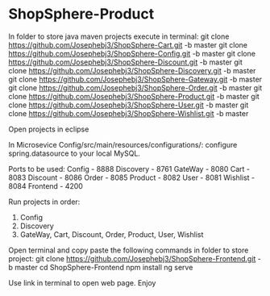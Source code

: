 # ShopSphere-Product




In folder to store java maven projects execute in terminal:
git clone https://github.com/Josephebj3/ShopSphere-Cart.git -b master
git clone https://github.com/Josephebj3/ShopSphere-Config.git -b master
git clone https://github.com/Josephebj3/ShopSphere-Discount.git -b master
git clone https://github.com/Josephebj3/ShopSphere-Discovery.git -b master
git clone https://github.com/Josephebj3/ShopSphere-Gateway.git -b master
git clone https://github.com/Josephebj3/ShopSphere-Order.git -b master
git clone https://github.com/Josephebj3/ShopSphere-Product.git -b master
git clone https://github.com/Josephebj3/ShopSphere-User.git -b master
git clone https://github.com/Josephebj3/ShopSphere-Wishlist.git -b master

Open projects in eclipse

In Microsevice Config/src/main/resources/configurations/: 
	configure spring.datasource to your local MySQL.

Ports to be used:
Config - 8888
Discovery - 8761
GateWay - 8080
Cart - 8083
Discount - 8086
Order - 8085
Product - 8082
User - 8081
Wishlist - 8084
Frontend - 4200

Run projects in order:
1. Config
2. Discovery
3. GateWay, Cart, Discount, Order, Product, User, Wishlist


Open terminal and copy paste the following commands in folder to store project:
git clone https://github.com/Josephebj3/ShopSphere-Frontend.git -b master
cd ShopSphere-Frontend
npm install
ng serve

Use link in terminal to open web page.
Enjoy 
